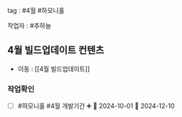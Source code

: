 
tag : #4월 #하모니홀


작업자 : #추하늘 

## 4월 빌드업데이트 컨텐츠
- 이동 : [[4월 빌드업데이트]]


### 작업확인
- [ ] #하모니홀 #4월  개발기간 ➕ 🛫 2024-10-01 📅 2024-12-10


